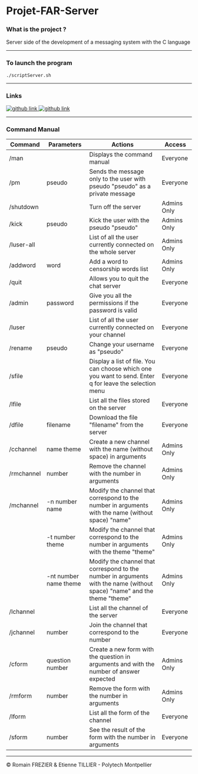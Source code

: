 # Projet-FAR-Server

### What is the project ?

Server side of the development of a messaging system with the C language

---

### To launch the program

` ./scriptServer.sh `

---

### Links

<a target="_blank" href="https://github.com/romainfrz/Projet-FAR-Client">
    <img alt="github link" src="https://img.shields.io/badge/github-client git-green?style=for-the-badge&logo=github">
</a>

<a target="_blank" href="https://github.com/romainfrz/Projet-FAR-Doc">
    <img alt="github link" src="https://img.shields.io/badge/github-doc git-blue?style=for-the-badge&logo=github">
</a>

---
### Command Manual

| Command    | Parameters            | Actions                                                                                                                  | Access      |
|------------|-----------------------|--------------------------------------------------------------------------------------------------------------------------|-------------|
| /man       |                       | Displays the command manual                                                                                              | Everyone    |
| /pm        | pseudo                | Sends the message only to the user with pseudo "pseudo" as a private message                                             | Everyone    |
| /shutdown  |                       | Turn off the server                                                                                                      | Admins Only |
| /kick      | pseudo                | Kick the user with the pseudo "pseudo"                                                                                   | Admins Only |
| /luser-all |                       | List of all the user currently connected on the whole server                                                             | Admins Only |
| /addword   | word                  | Add a word to censorship words list                                                                                      | Admins Only |
| /quit      |                       | Allows you to quit the chat server                                                                                       | Everyone    |
| /admin     | password              | Give you all the permissions if the password is valid                                                                    | Everyone    |
| /luser     |                       | List of all the user currently connected on your channel                                                                 | Everyone    |
| /rename    | pseudo                | Change your username as "pseudo"                                                                                         | Everyone    |
| /sfile     |                       | Display a list of file. You can choose which one you want to send. Enter q for leave the selection menu                  | Everyone    |
| /lfile     |                       | List all the files stored on the server                                                                                  | Everyone    |
| /dfile     | filename              | Download the file "filename" from the server                                                                             | Everyone    |
| /cchannel  | name theme            | Create a new channel with the name (without space) in arguments                                                          | Admins Only |
| /rmchannel | number                | Remove the channel with the number in arguments                                                                          | Admins Only |
| /mchannel  | -n number name        | Modify the channel that correspond to the number in arguments with the name (without space) "name"                       | Admins Only |
|            | -t number theme       | Modify the channel that correspond to the number in arguments with the theme "theme"                                     | Admins Only |
|            | -nt number name theme | Modify the channel that correspond to the number in arguments with the name (without space) "name" and the theme "theme" | Admins Only |
| /lchannel  |                       | List all the channel of the server                                                                                       | Everyone    |
| /jchannel  | number                | Join the channel that correspond to the number                                                                           | Everyone    |
| /cform     | question number       | Create a new form with the question in arguments and with the number of answer expected                                  | Admins Only |
| /rmform    | number                | Remove the form with the number in arguments                                                                             | Admins Only |
| /lform     |                       | List all the form of the channel                                                                                         | Everyone    |
| /sform     | number                | See the result of the form with the number in arguments                                                                  | Everyone    |

---

© Romain FREZIER & Etienne TILLIER - Polytech Montpellier

